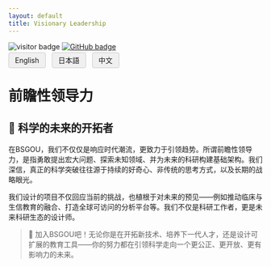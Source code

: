 ```yaml
---
layout: default
title: Visionary Leadership
---
```


<!-- Info Row: Visitor count + GitHub profile -->
<div style="margin-top: 10px; margin-bottom: 8px;">
  <img src="https://visitor-badge.laobi.icu/badge?page_id=labonom.github.io/sources/Visionary_Leadership.html" alt="visitor badge"/>
  <a href="https://github.com/LabOnoM">
    <img src="https://img.shields.io/badge/GitHub-Profile-black?logo=github" alt="GitHub badge"/>
  </a>
</div>

<!-- Language Switch Row -->
<div>
  <a href="/sources/Visionary_Leadership.html" style="padding: 6px 12px; border: 1px solid #ccc; background-color: #f0f0f0; text-decoration: none; border-radius: 4px; margin-right: 8px;">English</a>
  <a href="/sources/Visionary_Leadership_JP.html" style="padding: 6px 12px; border: 1px solid #ccc; background-color: #f0f0f0; text-decoration: none; border-radius: 4px; margin-right: 8px;">日本語</a>
  <a href="/sources/Visionary_Leadership_CH.html" style="padding: 6px 12px; border: 1px solid #ccc; background-color: #f0f0f0; text-decoration: none; border-radius: 4px;">中文</a>
</div>

# 前瞻性领导力

## 🌟 科学的未来的开拓者

在BSGOU，我们不仅仅是响应时代潮流，更致力于引领趋势。所谓前瞻性领导力，是指勇敢提出宏大问题、探索未知领域、并为未来的科研构建基础架构。我们深信，真正的科学突破往往源于持续的好奇心、非传统的思考方式，以及长期的战略眼光。

我们设计的项目不仅回应当前的挑战，也植根于对未来的预见——例如推动临床与生信教育的融合、打造全球可访问的分析平台等。我们不仅是科研工作者，更是未来科研生态的设计师。

> 🧭 加入BSGOU吧！无论你是在开拓新技术、培养下一代人才，还是设计可扩展的教育工具——你的努力都在引领科学走向一个更公正、更开放、更有影响力的未来。

